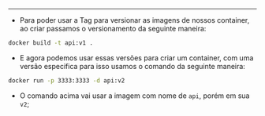 ___
- Para poder usar a Tag para versionar as imagens de nossos container, ao criar passamos o versionamento da seguinte maneira:
```sh
docker build -t api:v1 .
```
- E agora podemos usar essas versões para criar um container, com uma versão especifica para isso usamos o comando da seguinte maneira:
```sh
docker run -p 3333:3333 -d api:v2
```
- O comando acima vai usar a imagem com nome de `api`, porém em sua `v2`;